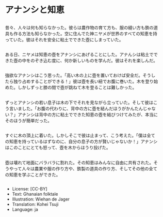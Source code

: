 # アナンシと知恵

##
昔々、人々は何も知らなかった。彼らは農作物の育て方も、服の縫い方も鉄の道具も作る方法も知らなかった。空に住んでた神ニヤメが世界のすべての知恵を持っていた。彼はそれを安全に粘土でできた壺にしまっていた。

##
ある日、ニヤメは知恵の壺をアナンシにあげることにした。アナんシは粘土でできた壺の中をのぞき込む度に、何か新しいものを学んだ。彼はそれを楽しんだ。

##
強欲なアナンシはこう思った。「高い木の上に壺を置いておけば安全だ。そうしたら独り占めすることができる！」彼は壺を長い紐でお腹に巻いた。木を登り始めた。しかしずっと膝の間で壺が跳ねて木を登ることは難しかった。

##
ずっとアナンシの若い息子は木の下でそれを見ながら立っていた。そして彼はこう言いました。「お腹の代わりに、背中の方に壺を結んだほうがかんたんじゃない？」アナンシは背中の方に粘土でできた知恵の壺を結びつけてみたが、本当にそのほうが簡単だった。

##
すぐに木の頂上に着いた。しかしそこで彼は止まって、こう考えた。「僕は全ての知恵を持っているはずなのに、自分の息子の方が賢いじゃないか！」アナンシはこのことにとても怒って、壺を木からほうり投げた。

##
壺は壊れて地面にバラバラに割れた。その知恵はみんなに自由に共有された。そうやって人々は農業や服の作り方や、鉄製の道具の作り方、そしてその他の全ての知恵を学ぶことができた。

##
* License: [CC-BY]
* Text: Ghanaian folktale
* Illustration: Wiehan de Jager
* Translation: Kohei Tsuji
* Language: ja
